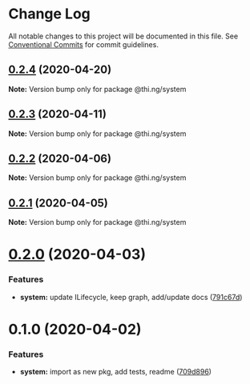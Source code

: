 # Change Log

All notable changes to this project will be documented in this file.
See [Conventional Commits](https://conventionalcommits.org) for commit guidelines.

## [0.2.4](https://github.com/thi-ng/umbrella/compare/@thi.ng/system@0.2.3...@thi.ng/system@0.2.4) (2020-04-20)

**Note:** Version bump only for package @thi.ng/system





## [0.2.3](https://github.com/thi-ng/umbrella/compare/@thi.ng/system@0.2.2...@thi.ng/system@0.2.3) (2020-04-11)

**Note:** Version bump only for package @thi.ng/system





## [0.2.2](https://github.com/thi-ng/umbrella/compare/@thi.ng/system@0.2.1...@thi.ng/system@0.2.2) (2020-04-06)

**Note:** Version bump only for package @thi.ng/system





## [0.2.1](https://github.com/thi-ng/umbrella/compare/@thi.ng/system@0.2.0...@thi.ng/system@0.2.1) (2020-04-05)

**Note:** Version bump only for package @thi.ng/system





# [0.2.0](https://github.com/thi-ng/umbrella/compare/@thi.ng/system@0.1.0...@thi.ng/system@0.2.0) (2020-04-03)


### Features

* **system:** update ILifecycle, keep graph, add/update docs ([791c67d](https://github.com/thi-ng/umbrella/commit/791c67d446c5fae041831a16b250b5cfd62312d0))





# 0.1.0 (2020-04-02)


### Features

* **system:** import as new pkg, add tests, readme ([709d896](https://github.com/thi-ng/umbrella/commit/709d896cee964dc876e1e53c95a3b77a00d8c433))
